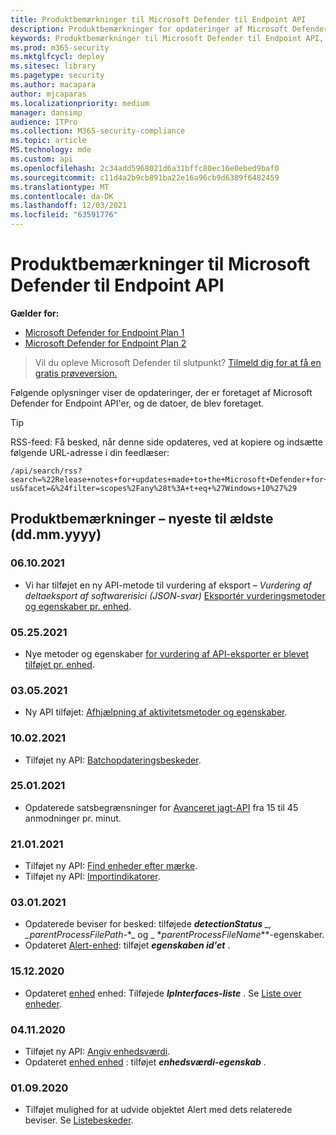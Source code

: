 ```yaml
---
title: Produktbemærkninger til Microsoft Defender til Endpoint API
description: Produktbemærkninger for opdateringer af Microsoft Defender til slutpunktssæt af API'er.
keywords: Produktbemærkninger til Microsoft Defender til Endpoint API, mde, API'er, Microsoft Defender til Endpoint API, opdateringer, noter, udgivelse
ms.prod: m365-security
ms.mktglfcycl: deploy
ms.sitesec: library
ms.pagetype: security
ms.author: macapara
author: mjcaparas
ms.localizationpriority: medium
manager: dansimp
audience: ITPro
ms.collection: M365-security-compliance
ms.topic: article
MS.technology: mde
ms.custom: api
ms.openlocfilehash: 2c34add5968021d6a31bffc80ec16e0ebed9baf0
ms.sourcegitcommit: c11d4a2b9cb891ba22e16a96cb9d6389f6482459
ms.translationtype: MT
ms.contentlocale: da-DK
ms.lasthandoff: 12/03/2021
ms.locfileid: "63591776"
---
```

# <a name="microsoft-defender-for-endpoint-api-release-notes"></a>Produktbemærkninger til Microsoft Defender til Endpoint API

**Gælder for:** 
- [Microsoft Defender for Endpoint Plan 1](https://go.microsoft.com/fwlink/?linkid=2154037)
- [Microsoft Defender for Endpoint Plan 2](https://go.microsoft.com/fwlink/?linkid=2154037)

>Vil du opleve Microsoft Defender til slutpunkt? [Tilmeld dig for at få en gratis prøveversion.](https://signup.microsoft.com/create-account/signup?products=7f379fee-c4f9-4278-b0a1-e4c8c2fcdf7e&ru=https://aka.ms/MDEp2OpenTrial?ocid=docs-wdatp-exposedapis-abovefoldlink)

Følgende oplysninger viser de opdateringer, der er foretaget af Microsoft Defender for Endpoint API'er, og de datoer, de blev foretaget.

> [!TIP]
> RSS-feed: Få besked, når denne side opdateres, ved at kopiere og indsætte følgende URL-adresse i din feedlæser:
>
> ```http
> /api/search/rss?search=%22Release+notes+for+updates+made+to+the+Microsoft+Defender+for+Endpoint+set+of+APIs%22&locale=en-us&facet=&%24filter=scopes%2Fany%28t%3A+t+eq+%27Windows+10%27%29
> ```

## <a name="release-notes---newest-to-oldest-ddmmyyyy"></a>Produktbemærkninger – nyeste til ældste (dd.mm.yyyy)

### <a name="06102021"></a>06.10.2021

- Vi har tilføjet en ny API-metode til vurdering af eksport – _Vurdering af deltaeksport af softwarerisici (JSON-svar)_ [Eksportér vurderingsmetoder og egenskaber pr. enhed](get-assessment-methods-properties.md).

### <a name="05252021"></a>05.25.2021

- Nye metoder og egenskaber [for vurdering af API-eksporter er blevet tilføjet pr. enhed](get-assessment-methods-properties.md).

### <a name="03052021"></a>03.05.2021

- Ny API tilføjet: [Afhjælpning af aktivitetsmetoder og egenskaber](get-remediation-methods-properties.md).

### <a name="10022021"></a>10.02.2021

- Tilføjet ny API: [Batchopdateringsbeskeder](batch-update-alerts.md).

### <a name="25012021"></a>25.01.2021

- Opdaterede satsbegrænsninger for [Avanceret jagt-API](run-advanced-query-api.md) fra 15 til 45 anmodninger pr. minut.

### <a name="21012021"></a>21.01.2021

- Tilføjet ny API: [Find enheder efter mærke](machine-tags.md).
- Tilføjet ny API: [Importindikatorer](import-ti-indicators.md).

### <a name="03012021"></a>03.01.2021

- Opdaterede beviser for besked: tilføjede ***detectionStatus** _, _*_parentProcessFilePath-_*_ og _ *_parentProcessFileName_**-egenskaber.
- Opdateret [Alert-enhed](alerts.md): tilføjet ***egenskaben id'et*** .

### <a name="15122020"></a>15.12.2020

- Opdateret [enhed](machine.md) enhed: Tilføjede ***IpInterfaces-liste*** . Se [Liste over enheder](get-machines.md).

### <a name="04112020"></a>04.11.2020

- Tilføjet ny API: [Angiv enhedsværdi](set-device-value.md).
- Opdateret [enhed enhed](machine.md) : tilføjet ***enhedsværdi-egenskab*** .

### <a name="01092020"></a>01.09.2020

- Tilføjet mulighed for at udvide objektet Alert med dets relaterede beviser. Se [Listebeskeder](get-alerts.md).
